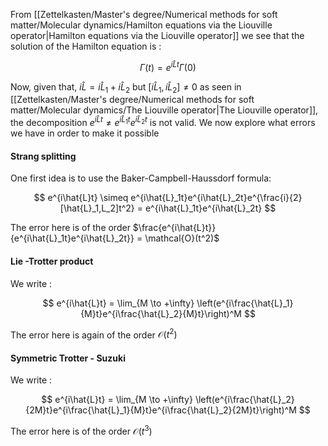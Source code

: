 From [[Zettelkasten/Master's degree/Numerical methods for soft matter/Molecular dynamics/Hamilton equations via the Liouville operator|Hamilton equations via the Liouville operator]] we see that the solution of the Hamilton equation is :

$$ \Gamma(t) = e^{i\hat{L}t}\Gamma(0) $$

Now, given that, $i\hat{L} = i\hat{L}_1 + i\hat{L}_2$ but $[i\hat{L}_1, i\hat{L}_2] \neq 0$ as seen in [[Zettelkasten/Master's degree/Numerical methods for soft matter/Molecular dynamics/The Liouville operator|The Liouville operator]], the decomposition $e^{i\hat{L}t} \neq e^{i\hat{L}_1t}e^{i\hat{L}_2t}$ is not valid.
We now explore what errors we have in order to make it possible

#### Strang splitting

One first idea is to use the Baker-Campbell-Haussdorf formula:

$$ e^{i\hat{L}t} \simeq e^{i\hat{L}_1t}e^{i\hat{L}_2t}e^{\frac{i}{2}[\hat{L}_1,L_2]t^2} = e^{i\hat{L}_1t}e^{i\hat{L}_2t} $$

The error here is of the order $\frac{e^{i\hat{L}t}}{e^{i\hat{L}_1t}e^{i\hat{L}_2t}} = \mathcal{O}(t^2)$

#### Lie -Trotter product

We write :

$$ e^{i\hat{L}t} = \lim_{M \to +\infty} \left(e^{i\frac{\hat{L}_1}{M}t}e^{i\frac{\hat{L}_2}{M}t}\right)^M $$

The error here is again of the order $\mathcal{O}(t^2)$

#### Symmetric Trotter - Suzuki 

We write :

$$ e^{i\hat{L}t} = \lim_{M \to +\infty} \left(e^{i\frac{\hat{L}_2}{2M}t}e^{i\frac{\hat{L}_1}{M}t}e^{i\frac{\hat{L}_2}{2M}t}\right)^M $$

The error here is of the order $\mathcal{O}(t^3)$

